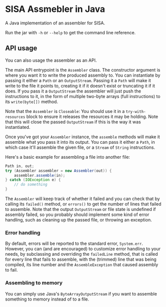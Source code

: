 # SISA Assmebler in Java

A Java implementation of an assembler for SISA.

Run the jar with `-h` or `--help` to get the command line reference.

## API usage

You can also usage the assembler as an API.

The main API entrypoint is the `Assembler` class. The constructor argument is where you want it to write the produced assembly to.
You can instantiate by passing it either a `Path` or an `OutputStream`. Passing it a `Path` will make it write to the file it points
to, creating it if it doesn't exist or truncating it if it does.
If you pass it a `OutputStream` the assembler will just push the instructions to it, in the form of multiple two-byte arrays (full instructions) to its `write(byte[])` method.

Note that the `Assembler` is `Closeable`: You should use it in a `try-with-resources` block to ensure it releases the resources it may be holding.
Note that this will close the passed `OutputStream` if this is the way it was instantiated.

Once you've got your `Assembler` instance, the `assemble` methods will make it assemble what you pass it into its output. You can pass it
either a `Path`, in which case it'll assemble the given file, or a `Stream` of `String` instructions.

Here's a basic example for assembling a file into another file:

```java
Path in, out;
try (Assembler assembler = new Assembler(out)) {
	assembler.assemble(in);
} catch (IOException e) {
	// do something
}
```

The `Assembler` will keep track of whether it failed and you can check that by calling its `failed()` method, or `errors()` to get the number
of lines that failed to assemble. Note that the output `OutputStream` or file state is undefined if assembly failed, so you probably should implement
some kind of error handling, such as cleaning up the passed file, or throwing an exception.

### Error handling

By default, errors will be reported to the standard error, `System.err`. However, you can (and are encouraged) to customize error handling to your needs,
by subclassing and overriding the `failedLine` method, that is called for every line that fails to assemble, with the (trimmed) line that was being compiled, its line number and the `AssembleException` that caused assembly to fail.

### Assembling to memory

You can simply use Java's `ByteArrayOutputStream` if you want to assemble something to memory instead of to a file.

